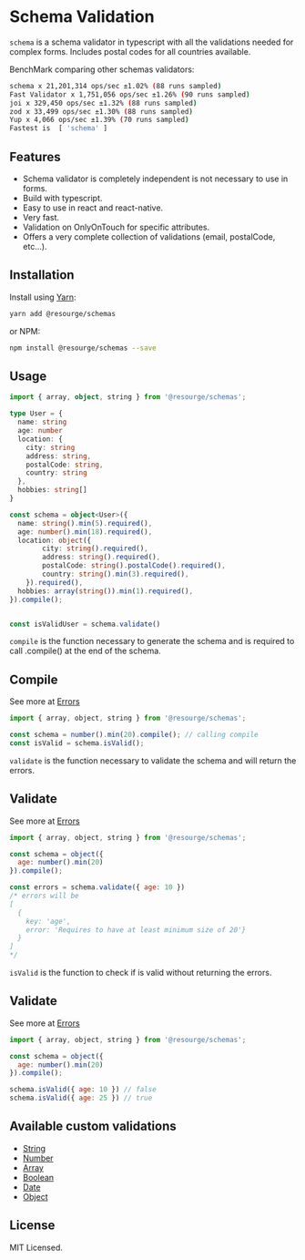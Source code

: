 # Schema Validation

`schema` is a schema validator in typescript with all the validations needed for complex forms. 
Includes postal codes for all countries available.

BenchMark comparing other schemas validators:
```sh
schema x 21,201,314 ops/sec ±1.02% (88 runs sampled)
Fast Validator x 1,751,056 ops/sec ±1.26% (90 runs sampled)
joi x 329,450 ops/sec ±1.32% (88 runs sampled)
zod x 33,499 ops/sec ±1.30% (88 runs sampled)
Yup x 4,066 ops/sec ±1.39% (70 runs sampled)
Fastest is  [ 'schema' ]
```

## Features

- Schema validator is completely independent is not necessary to use in forms.
- Build with typescript.
- Easy to use in react and react-native.
- Very fast.
- Validation on OnlyOnTouch for specific attributes.
- Offers a very complete collection of validations (email, postalCode, etc...).


## Installation

Install using [Yarn](https://yarnpkg.com):

```sh
yarn add @resourge/schemas
```

or NPM:

```sh
npm install @resourge/schemas --save
```

## Usage

```Typescript
import { array, object, string } from '@resourge/schemas';

type User = {
  name: string
  age: number
  location: {
    city: string
    address: string,
    postalCode: string,
    country: string
  },
  hobbies: string[]
}

const schema = object<User>({
  name: string().min(5).required(),
  age: number().min(18).required(),
  location: object({
		city: string().required(),
		address: string().required(),
		postalCode: string().postalCode().required(),
		country: string().min(3).required(),
	}).required(),
  hobbies: array(string()).min(1).required(),
}).compile();


const isValidUser = schema.validate()

```

`compile` is the function necessary to generate the schema and is required to call .compile() at the end of the schema.

## Compile

See more at [Errors](#errors)

```jsx
import { array, object, string } from '@resourge/schemas';

const schema = number().min(20).compile(); // calling compile
const isValid = schema.isValid();

```

`validate` is the function necessary to validate the schema and will return the errors.

## Validate

See more at [Errors](#errors)

```jsx
import { array, object, string } from '@resourge/schemas';

const schema = object({
  age: number().min(20)
}).compile();

const errors = schema.validate({ age: 10 }) 
/* errors will be
[
  { 
    key: 'age',
    error: 'Requires to have at least minimum size of 20'}
  }
]
*/

```

`isValid` is the function to check if is valid without returning the errors.

## Validate

See more at [Errors](#errors)

```jsx
import { array, object, string } from '@resourge/schemas';

const schema = object({
  age: number().min(20)
}).compile();

schema.isValid({ age: 10 }) // false
schema.isValid({ age: 25 }) // true

```


## Available custom validations

- [String](docs/STRING.md)
- [Number](docs/ARRAY.md)
- [Array](docs/ARRAY.md)
- [Boolean](docs/BOOLEAN.md)
- [Date](docs/DATE.md)
- [Object](docs/OBJECT.md)

## License

MIT Licensed.